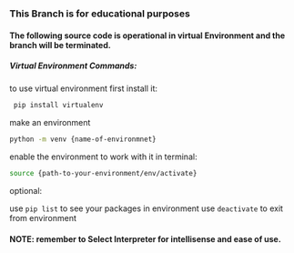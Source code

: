 ### This Branch is for educational purposes

#### The following source code is operational in virtual Environment and the branch will be terminated.

##### Virtual Environment Commands:

to use virtual environment first install it:
```sh
 pip install virtualenv
```

make an environment

```sh
python -m venv {name-of-environmnet}
```

enable the environment to work with it in terminal:

```sh
source {path-to-your-environment/env/activate}
```

optional:

use ``` pip list ``` to see your packages in environment
use ``` deactivate ``` to exit from environment 


#### NOTE: remember to Select Interpreter for intellisense and ease of use.